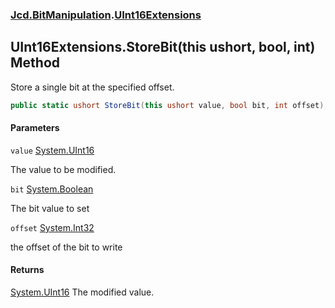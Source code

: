### [Jcd.BitManipulation](Jcd.BitManipulation.md 'Jcd.BitManipulation').[UInt16Extensions](Jcd.BitManipulation.UInt16Extensions.md 'Jcd.BitManipulation.UInt16Extensions')

## UInt16Extensions.StoreBit(this ushort, bool, int) Method

Store a single bit at the specified offset.

```csharp
public static ushort StoreBit(this ushort value, bool bit, int offset);
```
#### Parameters

<a name='Jcd.BitManipulation.UInt16Extensions.StoreBit(thisushort,bool,int).value'></a>

`value` [System.UInt16](https://docs.microsoft.com/en-us/dotnet/api/System.UInt16 'System.UInt16')

The value to be modified.

<a name='Jcd.BitManipulation.UInt16Extensions.StoreBit(thisushort,bool,int).bit'></a>

`bit` [System.Boolean](https://docs.microsoft.com/en-us/dotnet/api/System.Boolean 'System.Boolean')

The bit value to set

<a name='Jcd.BitManipulation.UInt16Extensions.StoreBit(thisushort,bool,int).offset'></a>

`offset` [System.Int32](https://docs.microsoft.com/en-us/dotnet/api/System.Int32 'System.Int32')

the offset of the bit to write

#### Returns
[System.UInt16](https://docs.microsoft.com/en-us/dotnet/api/System.UInt16 'System.UInt16')
The modified value.